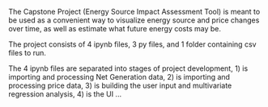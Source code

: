 The Capstone Project (Energy Source Impact Assessment Tool) is meant to be used as a convenient way to visualize energy source and price changes over time, as well as estimate what future energy costs may be.

The project consists of 4 ipynb files, 3 py files, and 1 folder containing csv files to run.

The 4 ipynb files are separated into stages of project development, 1) is importing and processing Net Generation data, 2) is importing and processing price data, 3) is building the user input and multivariate regression analysis, 4) is the UI
...
